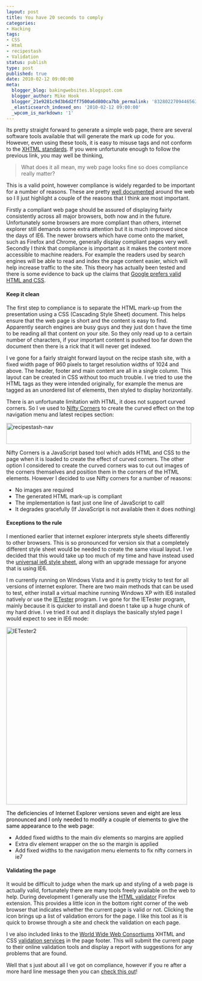 ```yaml
---
layout: post
title: You have 20 seconds to comply
categories:
- Hacking
tags:
- CSS
- Html
- recipestash
- Validation
status: publish
type: post
published: true
date: 2010-02-12 09:00:00
meta:
  blogger_blog: bakingwebsites.blogspot.com
  blogger_author: Mike Hook
  blogger_21e9281c9d3b6d2ff7500a6d800ca7bb_permalink: '8328022709446563314'
  _elasticsearch_indexed_on: '2010-02-12 09:00:00'
  _wpcom_is_markdown: '1'
---
```

Its pretty straight forward to generate a simple web page, there are several software tools available that will generate the mark up code for you. However, even using these tools, it is easy to misuse tags and not conform to the <a href="http://www.w3.org/TR/xhtml11/">XHTML standards</a>. If you were unfortunate enough to follow the previous link, you may well be thinking,

<blockquote>   What does it all mean, my web page looks fine so does compliance really matter?   </blockquote>

This is a valid point, however compliance is widely regarded to be important for a number of reasons. These are pretty <a href="http://www.leemunroe.com/how-important-is-valid-html-web-standards/">well documented</a> around the web so I   ll just highlight a couple of the reasons that I think are most important.

Firstly a compliant web page should be assured of displaying fairly consistently across all major browsers, both now and in the future. Unfortunately some browsers are more compliant than others, internet explorer still demands some extra attention but it is much improved since the days of IE6. The newer browsers which have come onto the market, such as Firefox and Chrome, generally display compliant pages very well. Secondly I think that compliance is important as it makes the content more accessible to machine readers. For example the readers used by search engines will be able to read and index the page content easier, which will help increase traffic to the site. This theory has actually been tested and there is some evidence to back up the claims that <a href="http://www.hobo-web.co.uk/seo-blog/index.php/official-google-prefers-valid-html-css/">Google prefers valid HTML and CSS</a>.

<h4>Keep it clean</h4>

The first step to compliance is to separate the HTML mark-up from the presentation using a CSS (Cascading Style Sheet) document. This helps ensure that the web page is short and the content is easy to find. Apparently search engines are busy guys and they just don   t have the time to be reading all that content on your site. So they only read up to a certain number of characters, if your important content is pushed too far down the document then there is a rick that it will never get indexed.

I   ve gone for a fairly straight forward layout on the recipe stash site, with a fixed width page of 960 pixels to target resolution widths of 1024 and above. The header, footer and main content are all in a single column. This layout can be created in CSS without too much trouble. I   ve tried to use the HTML tags as they were intended originally, for example the menus are tagged as an unordered list of elements, then styled to display horizontally.

There is an unfortunate limitation with HTML, it does not support curved corners. So I   ve used to <a href="http://www.html.it/articoli/niftycube/index.html">Nifty Corners</a> to create the curved effect on the top navigation menu and latest recipes section:

<a href="http://lh3.ggpht.com/_5hQeqbPSrks/S3SKU8XP19I/AAAAAAAAAEg/LyqqweIM2DE/s1600-h/recipestash-nav%5B4%5D.jpg"><img title="recipestash-nav" src="http://lh5.ggpht.com/_5hQeqbPSrks/S3SKVdVr1qI/AAAAAAAAAEk/xCnYOpYSNAI/recipestash-nav_thumb%5B2%5D.jpg?imgmax=800" border="0" alt="recipestash-nav" width="492" height="56" /></a>

Nifty Corners is a JavaScript based tool which adds HTML and CSS to the page when it is loaded to create the effect of curved corners. The other option I considered to create the curved corners was to cut out images of the corners themselves and position them in the corners of the HTML elements. However I decided to use Nifty corners for a number of reasons:

<ul>
    <li>No images are required</li>
    <li>The generated HTML mark-up is compliant</li>
    <li>The implementation is fast     just one line of JavaScript to call!</li>
    <li>It degrades gracefully (If JavaScript is not available then it does nothing)</li>
</ul>

<h4>Exceptions to the rule</h4>

I mentioned earlier that internet explorer interprets style sheets differently to other browsers. This is so pronounced for version six that a completely different style sheet would be needed to create the same visual layout. I   ve decided that this would take up too much of my time and have instead used the <a href="http://forabeautifulweb.com/blog/about/universal_internet_explorer_6_css/">universal ie6 style sheet</a>, along with an upgrade message for anyone that is using IE6.

I   m currently running on Windows Vista and it is pretty tricky to test for all versions of internet explorer. There are two main methods that can be used to test, either install a virtual machine running Windows XP with IE6 installed natively or use the <a href="http://www.my-debugbar.com/wiki/IETester/HomePage">IETester</a> program. I   ve gone for the IETester program, mainly because it is quicker to install and doesn   t take up a huge chunk of my hard drive. I   ve tried it out and it displays the basically styled page I would expect to see in IE6 mode:

<a href="http://lh5.ggpht.com/_5hQeqbPSrks/S3SKV6LNNrI/AAAAAAAAAEo/-kTCMp0wAF0/s1600-h/IETester2%5B3%5D.jpg"><img style="border:0 none;" title="IETester2" src="http://lh4.ggpht.com/_5hQeqbPSrks/S3SKWZVC3DI/AAAAAAAAAEs/JO8fB75k_mA/IETester2_thumb%5B1%5D.jpg?imgmax=800" border="0" alt="IETester2" width="481" height="471" /></a>

<span style="color:#ff0000;"><span style="color:#000000;">The deficiencies of Internet Explorer versions seven and eight are less pronounced and I only needed to modify a couple of elements to give the same appearance to the web page:</span></span>

<ul>
    <li>Added fixed widths to the main div elements so margins are applied</li>
    <li>Extra div element wrapper on the so the margin is applied</li>
    <li>Add fixed widths to the navigation menu elements to fix nifty corners in ie7</li>
</ul>

<h4>Validating the page</h4>

It would be difficult to judge when the mark up and styling of a web page is actually valid, fortunately there are many tools freely available on the web to help. During development I generally use the <a href="http://users.skynet.be/mgueury/mozilla/">HTML validator</a> Firefox extension. This provides a little icon in the bottom right corner of the web browser that indicates whether the current page is valid or not. Clicking the icon brings up a list of validation errors for the page. I like this tool as it is quick to browse through a site and check the validation on each page.

I   ve also included links to the <a href="http://www.w3.org/">World Wide Web Consortiums</a> XHTML and CSS <a href="http://validator.w3.org/">validation services</a> in the page footer. This will submit the current page to their online validation tools and display a report with suggestions for any problems that are found.

Well that   s just about all I   ve got on compliance, however if you   re after a more    hard line    message then you can <a href="http://www.entertonement.com/clips/fhzjhvmbgv--You-have-20-seconds-to-complyRobocop-Jon-Davison-Ed-209-">check this out</a>!

